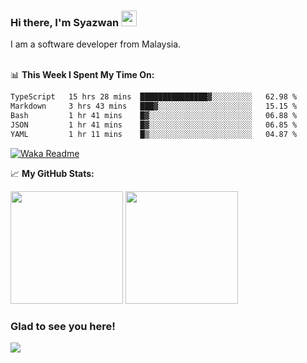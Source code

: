 ### Hi there, I'm Syazwan <img src="https://media.giphy.com/media/hvRJCLFzcasrR4ia7z/giphy.gif" width="25px">
I am a software developer from Malaysia.
<br/><br/>

📊 **This Week I Spent My Time On:**
<!--START_SECTION:waka-->

```txt
TypeScript   15 hrs 28 mins  ███████████████▓░░░░░░░░░   62.98 %
Markdown     3 hrs 43 mins   ███▓░░░░░░░░░░░░░░░░░░░░░   15.15 %
Bash         1 hr 41 mins    █▓░░░░░░░░░░░░░░░░░░░░░░░   06.88 %
JSON         1 hr 41 mins    █▓░░░░░░░░░░░░░░░░░░░░░░░   06.85 %
YAML         1 hr 11 mins    █▒░░░░░░░░░░░░░░░░░░░░░░░   04.87 %
```

<!--END_SECTION:waka-->
[![Waka Readme](https://github.com/syazwanz/syazwanz/actions/workflows/wakatime.yml/badge.svg)](https://github.com/syazwanz/syazwanz/actions/workflows/wakatime.yml)

📈 **My GitHub Stats:**

<p>
  <img height="180em" src="https://github-readme-stats.vercel.app/api?username=syazwanz&show_icons=true&hide_border=false&&count_private=true&include_all_commits=true" />
  <img height="180em" src="https://github-readme-stats.vercel.app/api/top-langs/?username=syazwanz&exclude_repo=KNN-Image-Classification&show_icons=true&hide_border=false&layout=compact&langs_count=8"/>
</p>

### Glad to see you here!
![](https://visitor-badge.glitch.me/badge?page_id=syazwanz.syazwanz)
